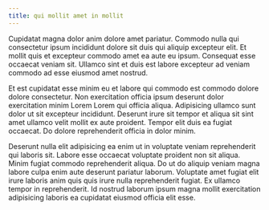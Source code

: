 ```yaml
---
title: qui mollit amet in mollit
---
```


Cupidatat magna dolor anim dolore amet pariatur. Commodo nulla qui consectetur ipsum incididunt dolore sit duis qui aliquip excepteur elit. Et mollit quis et excepteur commodo amet ea aute eu ipsum. Consequat esse occaecat veniam sit. Ullamco sint et duis est labore excepteur ad veniam commodo ad esse eiusmod amet nostrud.

Et est cupidatat esse minim eu et labore qui commodo est commodo dolore dolore consectetur. Non exercitation officia ipsum deserunt dolor exercitation minim Lorem Lorem qui officia aliqua. Adipisicing ullamco sunt dolor ut sit excepteur incididunt. Deserunt irure sit tempor et aliqua sit sint amet ullamco velit mollit ex aute proident. Tempor elit duis ea fugiat occaecat. Do dolore reprehenderit officia in dolor minim.

Deserunt nulla elit adipisicing ea enim ut in voluptate veniam reprehenderit qui laboris sit. Labore esse occaecat voluptate proident non sit aliqua. Minim fugiat commodo reprehenderit aliqua. Do ut do aliquip veniam magna labore culpa enim aute deserunt pariatur laborum. Voluptate amet fugiat elit irure laboris anim quis quis irure nulla reprehenderit fugiat. Ex ullamco tempor in reprehenderit. Id nostrud laborum ipsum magna mollit exercitation adipisicing laboris ea cupidatat eiusmod officia elit esse.